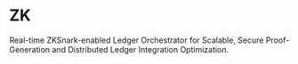 # ZK
Real-time ZKSnark-enabled Ledger Orchestrator for Scalable, Secure Proof-Generation and Distributed Ledger Integration Optimization.
